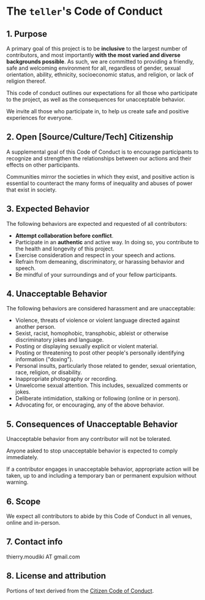 # The `teller`'s Code of Conduct

## 1. Purpose

A primary goal of this project is to be __inclusive__ to the largest number of contributors, and most importantly __with the most varied and diverse backgrounds possible__. As such, we are committed to providing a friendly, safe and welcoming environment for all, regardless of gender, sexual orientation, ability, ethnicity, socioeconomic status, and religion, or lack of religion thereof.

This code of conduct outlines our expectations for all those who participate to the project, as well as the  consequences for unacceptable behavior.

We invite all those who participate in, to help us create safe and positive experiences for everyone.

## 2. Open [Source/Culture/Tech] Citizenship

A supplemental goal of this Code of Conduct is to encourage participants to recognize and strengthen the relationships between our actions and their effects on other participants.

Communities mirror the societies in which they exist, and positive action is essential to counteract the many forms of inequality and abuses of power that exist in society.

## 3. Expected Behavior

The following behaviors are expected and requested of all contributors:

  * __Attempt collaboration before conflict__.
  * Participate in an __authentic__ and active way. In doing so, you contribute to the health and longevity of this project.
  * Exercise consideration and respect in your speech and actions.
  * Refrain from demeaning, discriminatory, or harassing behavior and speech.
  * Be mindful of your surroundings and of your fellow participants. 
  
## 4. Unacceptable Behavior

The following behaviors are considered harassment and are unacceptable:

  * Violence, threats of violence or violent language directed against another person.
  * Sexist, racist, homophobic, transphobic, ableist or otherwise discriminatory jokes and language.
  * Posting or displaying sexually explicit or violent material.
  * Posting or threatening to post other people's personally identifying information ("doxing").
  * Personal insults, particularly those related to gender, sexual orientation, race, religion, or disability.
  * Inappropriate photography or recording.
  * Unwelcome sexual attention. This includes, sexualized comments or jokes.
  * Deliberate intimidation, stalking or following (online or in person).
  * Advocating for, or encouraging, any of the above behavior.

## 5. Consequences of Unacceptable Behavior

Unacceptable behavior from any contributor will not be tolerated.

Anyone asked to stop unacceptable behavior is expected to comply immediately.

If a contributor engages in unacceptable behavior, appropriate action will be taken, up to and including a temporary ban or permanent expulsion without warning.

## 6. Scope

We expect all contributors to abide by this Code of Conduct in all venues, online and in-person.

## 7. Contact info

thierry.moudiki  AT  gmail.com

## 8. License and attribution

Portions of text derived from the [Citizen Code of Conduct](http://citizencodeofconduct.org/).
